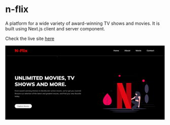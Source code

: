 # n-flix
A platform for a wide variety of award-winning TV shows and movies. It is built using Next.js client and server component.

Check the live site <a href="https://n-flix.vercel.app">here</a>

<img src="./public/n-flix-snap.png" />

